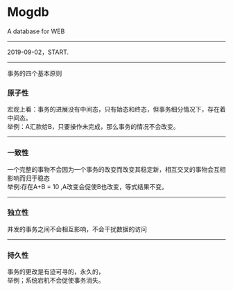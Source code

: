 # Mogdb
 A database for WEB 
***
2019-09-02，START.
***
事务的四个基本原则
### 原子性
宏观上看：事务的进展没有中间态，只有始态和终态，但事务细分情况下，存在着中间态。   
举例：A汇款给B，只要操作未完成，那么事务的情况不会改变。
***
### 一致性
一个完整的事物不会因为一个事务的改变而改变其稳定新，相互交叉的事物会互相影响而归于稳态  
举例:存在A+B = 10 ,A改变会促使B也改变，等式结果不变。
***
### 独立性
并发的事务之间不会相互影响，不会干扰数据的访问
***
### 持久性
事务的更改是有迹可寻的，永久的，  
举例；系统宕机不会促使事务消失。

